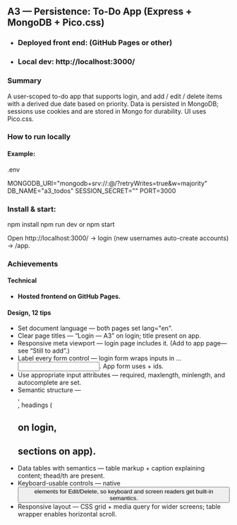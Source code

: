 ## A3 — Persistence: To-Do App (Express + MongoDB + Pico.css)

- ### Deployed front end: (GitHub Pages or other)
- ### Local dev: http://localhost:3000/

### Summary

A user-scoped to-do app that supports login, and add / edit / delete items with a derived due date based on priority. Data is persisted in MongoDB; sessions use cookies and are stored in Mongo for durability. UI uses Pico.css.

### How to run locally

#### Example: 

.env

MONGODB_URI="mongodb+srv://<user>:<pass>@<host>/?retryWrites=true&w=majority"
DB_NAME="a3_todos"
SESSION_SECRET="<random-long-string>"
PORT=3000


### Install & start:

npm install
npm run dev or npm start


Open http://localhost:3000/ → login (new usernames auto-create accounts) → /app.


### Achievements

#### Technical

- **Hosted frontend on GitHub Pages.**

#### Design, 12 tips

- Set document language — both pages set lang="en". 
- Clear page titles — “Login — A3” on login; title present on app. 
- Responsive meta viewport — login page includes it. (Add to app page—see “Still to add”.) 
- Label every form control — login form wraps inputs in <label>…<input>. App form uses <label for> + ids. 
- Use appropriate input attributes — required, maxlength, minlength, and autocomplete are set. 
- Semantic structure — <main class="container">, <article>, headings (<h1> on login, <h2> sections on app). 
- Data tables with semantics — table markup + caption explaining content; thead/th are present.
- Keyboard-usable controls — native <button> elements for Edit/Delete, so keyboard and screen readers get built-in semantics. 
- Responsive layout — CSS grid + media query for wider screens; table wrapper enables horizontal scroll.
